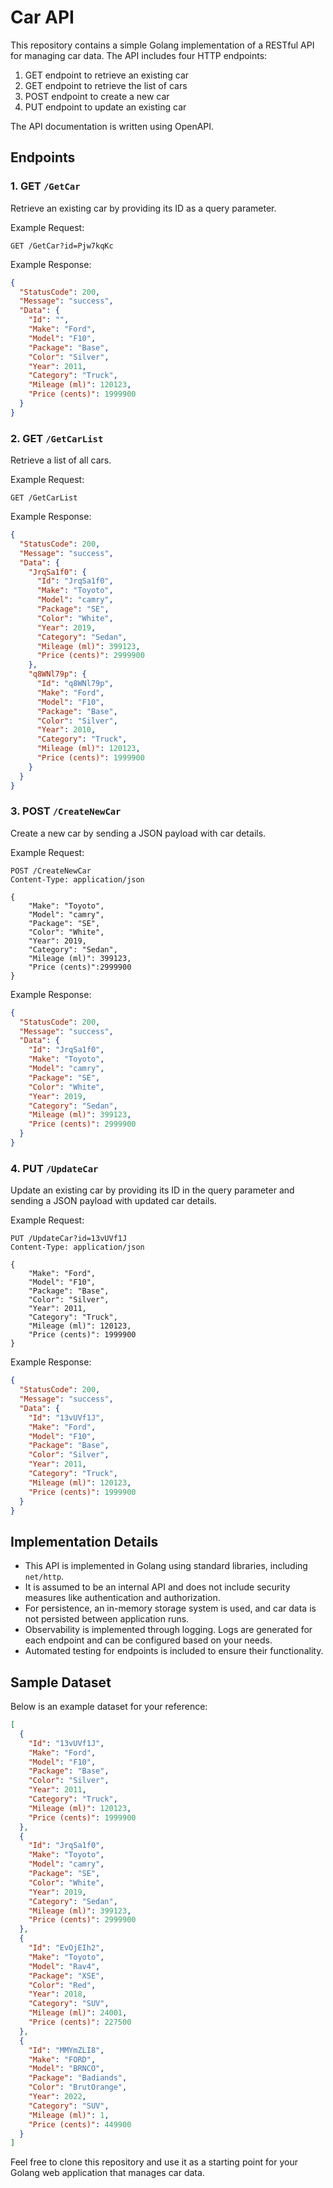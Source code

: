 # Car API

This repository contains a simple Golang implementation of a RESTful API for managing car data. The API includes four HTTP endpoints:

1. GET endpoint to retrieve an existing car
2. GET endpoint to retrieve the list of cars
3. POST endpoint to create a new car
4. PUT endpoint to update an existing car

The API documentation is written using OpenAPI.

## Endpoints

### 1. GET `/GetCar`

Retrieve an existing car by providing its ID as a query parameter.

Example Request:
```
GET /GetCar?id=Pjw7kqKc
```

Example Response:
```json
{
  "StatusCode": 200,
  "Message": "success",
  "Data": {
    "Id": "",
    "Make": "Ford",
    "Model": "F10",
    "Package": "Base",
    "Color": "Silver",
    "Year": 2011,
    "Category": "Truck",
    "Mileage (ml)": 120123,
    "Price (cents)": 1999900
  }
}
```

### 2. GET `/GetCarList`

Retrieve a list of all cars.

Example Request:
```
GET /GetCarList
```

Example Response:
```json
{
  "StatusCode": 200,
  "Message": "success",
  "Data": {
    "JrqSa1f0": {
      "Id": "JrqSa1f0",
      "Make": "Toyoto",
      "Model": "camry",
      "Package": "SE",
      "Color": "White",
      "Year": 2019,
      "Category": "Sedan",
      "Mileage (ml)": 399123,
      "Price (cents)": 2999900
    },
    "q8WNl79p": {
      "Id": "q8WNl79p",
      "Make": "Ford",
      "Model": "F10",
      "Package": "Base",
      "Color": "Silver",
      "Year": 2010,
      "Category": "Truck",
      "Mileage (ml)": 120123,
      "Price (cents)": 1999900
    }
  }
}
```

### 3. POST `/CreateNewCar`

Create a new car by sending a JSON payload with car details.

Example Request:
```
POST /CreateNewCar
Content-Type: application/json

{
    "Make": "Toyoto",
    "Model": "camry",
    "Package": "SE",
    "Color": "White",
    "Year": 2019,
    "Category": "Sedan",
    "Mileage (ml)": 399123,
    "Price (cents)":2999900
}
```

Example Response:
```json
{
  "StatusCode": 200,
  "Message": "success",
  "Data": {
    "Id": "JrqSa1f0",
    "Make": "Toyoto",
    "Model": "camry",
    "Package": "SE",
    "Color": "White",
    "Year": 2019,
    "Category": "Sedan",
    "Mileage (ml)": 399123,
    "Price (cents)": 2999900
  }
}
```

### 4. PUT `/UpdateCar`

Update an existing car by providing its ID in the query parameter and sending a JSON payload with updated car details.

Example Request:
```
PUT /UpdateCar?id=13vUVf1J
Content-Type: application/json

{
    "Make": "Ford",
    "Model": "F10",
    "Package": "Base",
    "Color": "Silver",
    "Year": 2011,
    "Category": "Truck",
    "Mileage (ml)": 120123,
    "Price (cents)": 1999900
}
```

Example Response:
```json
{
  "StatusCode": 200,
  "Message": "success",
  "Data": {
    "Id": "13vUVf1J",
    "Make": "Ford",
    "Model": "F10",
    "Package": "Base",
    "Color": "Silver",
    "Year": 2011,
    "Category": "Truck",
    "Mileage (ml)": 120123,
    "Price (cents)": 1999900
  }
}
```

## Implementation Details

- This API is implemented in Golang using standard libraries, including `net/http`.
- It is assumed to be an internal API and does not include security measures like authentication and authorization.
- For persistence, an in-memory storage system is used, and car data is not persisted between application runs.
- Observability is implemented through logging. Logs are generated for each endpoint and can be configured based on your needs.
- Automated testing for endpoints is included to ensure their functionality.

## Sample Dataset

Below is an example dataset for your reference:

```json
[
  {
    "Id": "13vUVf1J",
    "Make": "Ford",
    "Model": "F10",
    "Package": "Base",
    "Color": "Silver",
    "Year": 2011,
    "Category": "Truck",
    "Mileage (ml)": 120123,
    "Price (cents)": 1999900
  },
  {
    "Id": "JrqSa1f0",
    "Make": "Toyoto",
    "Model": "camry",
    "Package": "SE",
    "Color": "White",
    "Year": 2019,
    "Category": "Sedan",
    "Mileage (ml)": 399123,
    "Price (cents)": 2999900
  },
  {
    "Id": "EvOjEIh2",
    "Make": "Toyoto",
    "Model": "Rav4",
    "Package": "XSE",
    "Color": "Red",
    "Year": 2018,
    "Category": "SUV",
    "Mileage (ml)": 24001,
    "Price (cents)": 227500
  },
  {
    "Id": "MMYmZLI8",
    "Make": "FORD",
    "Model": "BRNCO",
    "Package": "Badiands",
    "Color": "BrutOrange",
    "Year": 2022,
    "Category": "SUV",
    "Mileage (ml)": 1,
    "Price (cents)": 449900
  }
]
```

Feel free to clone this repository and use it as a starting point for your Golang web application that manages car data.